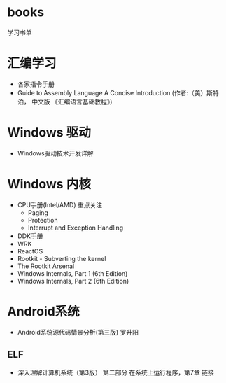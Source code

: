 # books

学习书单
# 汇编学习
- 各家指令手册
- Guide to Assembly Language A Concise Introduction (作者:（美）斯特泊， 中文版 《汇编语言基础教程》)

# Windows 驱动
- Windows驱动技术开发详解

# Windows 内核
- CPU手册(Intel/AMD) 重点关注
    - Paging
    - Protection
    - Interrupt and Exception Handling
- DDK手册
- WRK
- ReactOS
- Rootkit - Subverting the kernel
- The Rootkit Arsenal 
- Windows Internals, Part 1 (6th Edition)
- Windows Internals, Part 2 (6th Edition)

# Android系统
- Android系统源代码情景分析(第三版) 罗升阳
## ELF
- 深入理解计算机系统（第3版）
    第二部分 在系统上运行程序，第7章 链接

